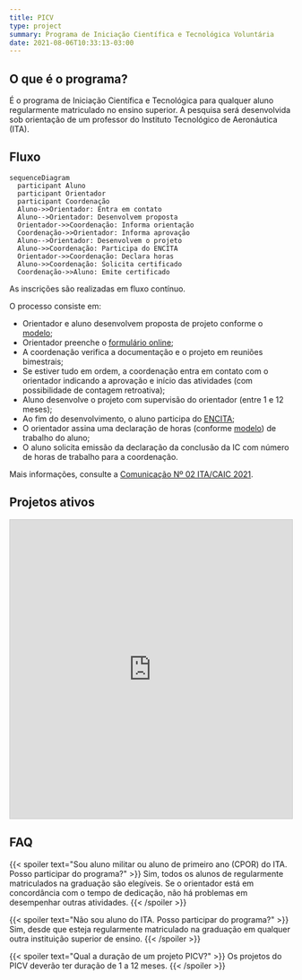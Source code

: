 ```yaml
---
title: PICV
type: project
summary: Programa de Iniciação Científica e Tecnológica Voluntária
date: 2021-08-06T10:33:13-03:00
---
```


## O que é o programa?

É o programa de Iniciação Científica e Tecnológica para qualquer aluno
regularmente matriculado no ensino superior.  A pesquisa será desenvolvida sob
orientação de um professor do Instituto Tecnológico de Aeronáutica (ITA).

## Fluxo

```mermaid
sequenceDiagram
  participant Aluno
  participant Orientador
  participant Coordenação
  Aluno->>Orientador: Entra em contato
  Aluno-->Orientador: Desenvolvem proposta
  Orientador->>Coordenação: Informa orientação
  Coordenação->>Orientador: Informa aprovação
  Aluno-->Orientador: Desenvolvem o projeto
  Aluno->>Coordenação: Participa do ENCITA
  Orientador->>Coordenação: Declara horas
  Aluno->>Coordenação: Solicita certificado
  Coordenação->>Aluno: Emite certificado
```

As inscrições são realizadas em fluxo contínuo.

O processo consiste em:

- Orientador e aluno desenvolvem proposta de projeto conforme o [modelo](/documentos/modelos/picv.docx);
- Orientador preenche o [formulário online](https://airtable.com/shrJ4ZII0eNNZB4n3);
- A coordenação verifica a documentação e o projeto em reuniões bimestrais;
- Se estiver tudo em ordem, a coordenação entra em contato com o orientador
  indicando a aprovação e início das atividades (com possibilidade de contagem
  retroativa);
- Aluno desenvolve o projeto com supervisão do orientador (entre 1 e 12 meses);
- Ao fim do desenvolvimento, o aluno participa do [ENCITA](/evento);
- O orientador assina uma declaração de horas (conforme [modelo](/documentos/modelos/declaracao-horas-picv.docx)) de trabalho do aluno;
- O aluno solicita emissão da declaração da conclusão da IC com número de horas de
  trabalho para a coordenação.

Mais informações, consulte a [Comunicação Nº 02 ITA/CAIC 2021](/documentos/atas/2021-02.pdf).

## Projetos ativos

<iframe class="airtable-embed" src="https://airtable.com/embed/shrxpwtveorf0LsBF?backgroundColor=orange&layout=card" frameborder="0" onmousewheel="" width="100%" height="533" style="background: transparent; border: 1px solid #ccc;"></iframe>

## FAQ

{{< spoiler text="Sou aluno militar ou aluno de primeiro ano (CPOR) do ITA. Posso participar do programa?" >}}
  Sim, todos os alunos de regularmente matriculados na graduação são elegíveis.
  Se o orientador está em concordância com o tempo de dedicação, não há
  problemas em desempenhar outras atividades.
{{< /spoiler >}}

{{< spoiler text="Não sou aluno do ITA. Posso participar do programa?" >}}
  Sim, desde que esteja regularmente matriculado na graduação em qualquer outra instituição superior de ensino.
{{< /spoiler >}}

{{< spoiler text="Qual a duração de um projeto PICV?" >}}
  Os projetos do PICV deverão ter duração de 1 a 12 meses.
{{< /spoiler >}}
